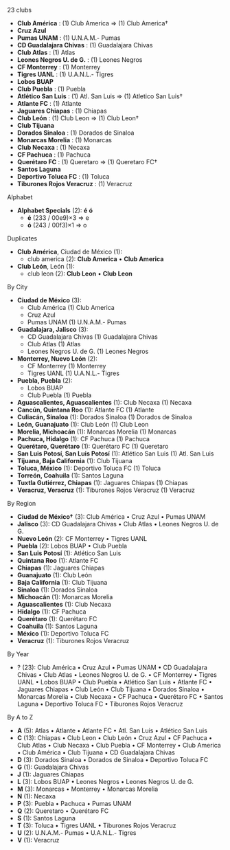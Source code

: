 23 clubs

- **Club América** : (1) Club America => (1) Club America†
- **Cruz Azul**
- **Pumas UNAM** : (1) U.N.A.M.- Pumas
- **CD Guadalajara Chivas** : (1) Guadalajara Chivas
- **Club Atlas** : (1) Atlas
- **Leones Negros U. de G.** : (1) Leones Negros
- **CF Monterrey** : (1) Monterrey
- **Tigres UANL** : (1) U.A.N.L.- Tigres
- **Lobos BUAP**
- **Club Puebla** : (1) Puebla
- **Atlético San Luis** : (1) Atl. San Luis => (1) Atletico San Luis†
- **Atlante FC** : (1) Atlante
- **Jaguares Chiapas** : (1) Chiapas
- **Club León** : (1) Club Leon => (1) Club Leon†
- **Club Tijuana**
- **Dorados Sinaloa** : (1) Dorados de Sinaloa
- **Monarcas Morelia** : (1) Monarcas
- **Club Necaxa** : (1) Necaxa
- **CF Pachuca** : (1) Pachuca
- **Querétaro FC** : (1) Queretaro => (1) Queretaro FC†
- **Santos Laguna**
- **Deportivo Toluca FC** : (1) Toluca
- **Tiburones Rojos Veracruz** : (1) Veracruz




Alphabet

- **Alphabet Specials** (2):  **é**  **ó** 
  - **é** (233 / 00e9)×3 => e
  - **ó** (243 / 00f3)×1 => o




Duplicates

- **Club América**, Ciudad de México (1):
  - club america (2): **Club America** • **Club America**
- **Club León**, León (1):
  - club leon (2): **Club Leon** • **Club Leon**




By City

- **Ciudad de México** (3): 
  - Club América  (1) Club America
  - Cruz Azul 
  - Pumas UNAM  (1) U.N.A.M.- Pumas
- **Guadalajara, Jalisco** (3): 
  - CD Guadalajara Chivas  (1) Guadalajara Chivas
  - Club Atlas  (1) Atlas
  - Leones Negros U. de G.  (1) Leones Negros
- **Monterrey, Nuevo León** (2): 
  - CF Monterrey  (1) Monterrey
  - Tigres UANL  (1) U.A.N.L.- Tigres
- **Puebla, Puebla** (2): 
  - Lobos BUAP 
  - Club Puebla  (1) Puebla
- **Aguascalientes, Aguascalientes** (1): Club Necaxa  (1) Necaxa
- **Cancún, Quintana Roo** (1): Atlante FC  (1) Atlante
- **Culiacán, Sinaloa** (1): Dorados Sinaloa  (1) Dorados de Sinaloa
- **León, Guanajuato** (1): Club León  (1) Club Leon
- **Morelia, Michoacán** (1): Monarcas Morelia  (1) Monarcas
- **Pachuca, Hidalgo** (1): CF Pachuca  (1) Pachuca
- **Querétaro, Querétaro** (1): Querétaro FC  (1) Queretaro
- **San Luis Potosí, San Luis Potosí** (1): Atlético San Luis  (1) Atl. San Luis
- **Tijuana, Baja California** (1): Club Tijuana 
- **Toluca, México** (1): Deportivo Toluca FC  (1) Toluca
- **Torreón, Coahuila** (1): Santos Laguna 
- **Tuxtla Gutiérrez, Chiapas** (1): Jaguares Chiapas  (1) Chiapas
- **Veracruz, Veracruz** (1): Tiburones Rojos Veracruz  (1) Veracruz




By Region

- **Ciudad de México†** (3):   Club América • Cruz Azul • Pumas UNAM
- **Jalisco** (3):   CD Guadalajara Chivas • Club Atlas • Leones Negros U. de G.
- **Nuevo León** (2):   CF Monterrey • Tigres UANL
- **Puebla** (2):   Lobos BUAP • Club Puebla
- **San Luis Potosí** (1):   Atlético San Luis
- **Quintana Roo** (1):   Atlante FC
- **Chiapas** (1):   Jaguares Chiapas
- **Guanajuato** (1):   Club León
- **Baja California** (1):   Club Tijuana
- **Sinaloa** (1):   Dorados Sinaloa
- **Michoacán** (1):   Monarcas Morelia
- **Aguascalientes** (1):   Club Necaxa
- **Hidalgo** (1):   CF Pachuca
- **Querétaro** (1):   Querétaro FC
- **Coahuila** (1):   Santos Laguna
- **México** (1):   Deportivo Toluca FC
- **Veracruz** (1):   Tiburones Rojos Veracruz




By Year

- ? (23):   Club América • Cruz Azul • Pumas UNAM • CD Guadalajara Chivas • Club Atlas • Leones Negros U. de G. • CF Monterrey • Tigres UANL • Lobos BUAP • Club Puebla • Atlético San Luis • Atlante FC • Jaguares Chiapas • Club León • Club Tijuana • Dorados Sinaloa • Monarcas Morelia • Club Necaxa • CF Pachuca • Querétaro FC • Santos Laguna • Deportivo Toluca FC • Tiburones Rojos Veracruz






By A to Z

- **A** (5): Atlas • Atlante • Atlante FC • Atl. San Luis • Atlético San Luis
- **C** (13): Chiapas • Club Leon • Club León • Cruz Azul • CF Pachuca • Club Atlas • Club Necaxa • Club Puebla • CF Monterrey • Club America • Club América • Club Tijuana • CD Guadalajara Chivas
- **D** (3): Dorados Sinaloa • Dorados de Sinaloa • Deportivo Toluca FC
- **G** (1): Guadalajara Chivas
- **J** (1): Jaguares Chiapas
- **L** (3): Lobos BUAP • Leones Negros • Leones Negros U. de G.
- **M** (3): Monarcas • Monterrey • Monarcas Morelia
- **N** (1): Necaxa
- **P** (3): Puebla • Pachuca • Pumas UNAM
- **Q** (2): Queretaro • Querétaro FC
- **S** (1): Santos Laguna
- **T** (3): Toluca • Tigres UANL • Tiburones Rojos Veracruz
- **U** (2): U.N.A.M.- Pumas • U.A.N.L.- Tigres
- **V** (1): Veracruz




